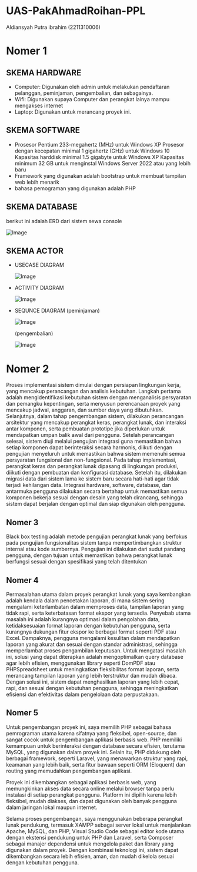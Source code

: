 # UAS-PakAhmadRoihan-PPL
Aldiansyah Putra ibrahim (2211310006)

# Nomer 1

## SKEMA HARDWARE
-	Computer: Digunakan oleh admin untuk melakukan pendaftaran pelanggan, peminjaman, pengembalian, dan sebagainya.
-	Wifi: Digunakan supaya Computer dan perangkat lainya mampu mengakses internet
-	Laptop: Digunakan untuk merancang proyek ini.

## SKEMA SOFTWARE
- Prosesor Pentium 233-megahertz (MHz) untuk Windows XP
  Prosesor dengan kecepatan minimal 1 gigahertz (GHz) untuk Windows 10
  Kapasitas harddisk minimal 1.5 gigabyte untuk Windows XP
  Kapasitas minimum 32 GB untuk menginstal Windows Server 2022 atau yang lebih baru
- Framework yang digunakan adalah bootstrap untuk membuat tampilan web lebih menarik
- bahasa pemograman yang digunakan adalah PHP
  
## SKEMA DATABASE
berikut ini adalah ERD dari sistem sewa console


![Image](https://github.com/user-attachments/assets/18bdfa9f-cd3d-4c27-adb7-1ce177b685ca)


## SKEMA ACTOR
- USECASE DIAGRAM
  
  ![Image](https://github.com/user-attachments/assets/0579d3ee-3f44-4c85-b68d-f0f26a2d6efc)

- ACTIVITY DIAGRAM
  
  ![Image](https://github.com/user-attachments/assets/c6d9140d-510f-47da-b744-c66e077b22bf)

- SEQUNCE DIAGRAM
  (peminjaman)
  
  ![Image](https://github.com/user-attachments/assets/34bb025e-21a9-4188-855b-ab4d647738c2)

  (pengembalian)

  ![Image](https://github.com/user-attachments/assets/b4b88501-e98e-4e68-af19-bfb4c3d905b1)

# Nomer 2

Proses implementasi sistem dimulai dengan persiapan lingkungan kerja, yang mencakup perancangan dan analisis kebutuhan. Langkah pertama adalah mengidentifikasi kebutuhan sistem dengan menganalisis persyaratan dan pemangku kepentingan, serta menyusun perencanaan proyek yang mencakup jadwal, anggaran, dan sumber daya yang dibutuhkan. Selanjutnya, dalam tahap pengembangan sistem, dilakukan perancangan arsitektur yang mencakup perangkat keras, perangkat lunak, dan interaksi antar komponen, serta pembuatan prototipe jika diperlukan untuk mendapatkan umpan balik awal dari pengguna. Setelah perancangan selesai, sistem diuji melalui pengujian integrasi guna memastikan bahwa setiap komponen dapat berinteraksi secara harmonis, diikuti dengan pengujian menyeluruh untuk memastikan bahwa sistem memenuhi semua persyaratan fungsional dan non-fungsional. Pada tahap implementasi, perangkat keras dan perangkat lunak dipasang di lingkungan produksi, diikuti dengan pembuatan dan konfigurasi database. Setelah itu, dilakukan migrasi data dari sistem lama ke sistem baru secara hati-hati agar tidak terjadi kehilangan data. Integrasi hardware, software, database, dan antarmuka pengguna dilakukan secara bertahap untuk memastikan semua komponen bekerja sesuai dengan desain yang telah dirancang, sehingga sistem dapat berjalan dengan optimal dan siap digunakan oleh pengguna.

## Nomer 3

Black box testing adalah metode pengujian perangkat lunak yang berfokus pada pengujian fungsionalitas sistem tanpa mempertimbangkan struktur internal atau kode sumbernya. Pengujian ini dilakukan dari sudut pandang pengguna, dengan tujuan untuk memastikan bahwa perangkat lunak berfungsi sesuai dengan spesifikasi yang telah ditentukan

## Nomer 4

Permasalahan utama dalam proyek perangkat lunak yang saya kembangkan adalah kendala dalam pencetakan laporan, di mana sistem sering mengalami keterlambatan dalam memproses data, tampilan laporan yang tidak rapi, serta keterbatasan format ekspor yang tersedia. Penyebab utama masalah ini adalah kurangnya optimasi dalam pengolahan data, ketidaksesuaian format laporan dengan kebutuhan pengguna, serta kurangnya dukungan fitur ekspor ke berbagai format seperti PDF atau Excel. Dampaknya, pengguna mengalami kesulitan dalam mendapatkan laporan yang akurat dan sesuai dengan standar administrasi, sehingga memperlambat proses pengambilan keputusan. Untuk mengatasi masalah ini, solusi yang dapat diterapkan adalah mengoptimalkan query database agar lebih efisien, menggunakan library seperti DomPDF atau PHPSpreadsheet untuk meningkatkan fleksibilitas format laporan, serta merancang tampilan laporan yang lebih terstruktur dan mudah dibaca. Dengan solusi ini, sistem dapat menghasilkan laporan yang lebih cepat, rapi, dan sesuai dengan kebutuhan pengguna, sehingga meningkatkan efisiensi dan efektivitas dalam pengelolaan data perpustakaan.

## Nomer 5

Untuk pengembangan proyek ini, saya memilih PHP sebagai bahasa pemrograman utama karena sifatnya yang fleksibel, open-source, dan sangat cocok untuk pengembangan aplikasi berbasis web. PHP memiliki kemampuan untuk berinteraksi dengan database secara efisien, terutama MySQL, yang digunakan dalam proyek ini. Selain itu, PHP didukung oleh berbagai framework, seperti Laravel, yang menawarkan struktur yang rapi, keamanan yang lebih baik, serta fitur bawaan seperti ORM (Eloquent) dan routing yang memudahkan pengembangan aplikasi.  

Proyek ini dikembangkan sebagai aplikasi berbasis web, yang memungkinkan akses data secara online melalui browser tanpa perlu instalasi di setiap perangkat pengguna. Platform ini dipilih karena lebih fleksibel, mudah diakses, dan dapat digunakan oleh banyak pengguna dalam jaringan lokal maupun internet.  

Selama proses pengembangan, saya menggunakan beberapa perangkat lunak pendukung, termasuk XAMPP sebagai server lokal untuk menjalankan Apache, MySQL, dan PHP, Visual Studio Code sebagai editor kode utama dengan ekstensi pendukung untuk PHP dan Laravel, serta Composer sebagai manajer dependensi untuk mengelola paket dan library yang digunakan dalam proyek. Dengan kombinasi teknologi ini, sistem dapat dikembangkan secara lebih efisien, aman, dan mudah dikelola sesuai dengan kebutuhan pengguna.



